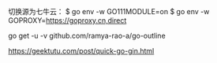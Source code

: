 切换源为七牛云：
$ go env -w GO111MODULE=on
$ go env -w GOPROXY=https://goproxy.cn,direct

 go get -u -v github.com/ramya-rao-a/go-outline

 https://geektutu.com/post/quick-go-gin.html